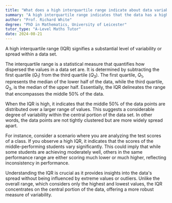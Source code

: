 ```yaml
---
title: "What does a high interquartile range indicate about data variability?"
summary: "A high interquartile range indicates that the data has a high level of variability or spread."
author: "Prof. Richard White"
degree: "PhD in Mathematics, University of Leicester"
tutor_type: "A-Level Maths Tutor"
date: 2024-08-21
---
```


A high interquartile range (IQR) signifies a substantial level of variability or spread within a data set.

The interquartile range is a statistical measure that quantifies how dispersed the values in a data set are. It is determined by subtracting the first quartile ($Q_1$) from the third quartile ($Q_3$). The first quartile, $Q_1$, represents the median of the lower half of the data, while the third quartile, $Q_3$, is the median of the upper half. Essentially, the IQR delineates the range that encompasses the middle 50% of the data.

When the IQR is high, it indicates that the middle 50% of the data points are distributed over a larger range of values. This suggests a considerable degree of variability within the central portion of the data set. In other words, the data points are not tightly clustered but are more widely spread apart.

For instance, consider a scenario where you are analyzing the test scores of a class. If you observe a high IQR, it indicates that the scores of the middle-performing students vary significantly. This could imply that while some students are achieving moderately well, others in the same performance range are either scoring much lower or much higher, reflecting inconsistency in performance.

Understanding the IQR is crucial as it provides insights into the data's spread without being influenced by extreme values or outliers. Unlike the overall range, which considers only the highest and lowest values, the IQR concentrates on the central portion of the data, offering a more robust measure of variability.
    